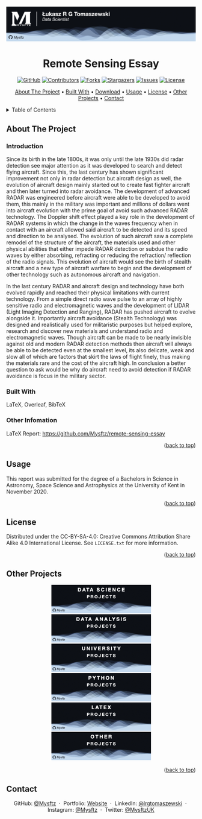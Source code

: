 <a name="readme-top"></a>
<div align="center">

[![alt text](https://github.com/Mysftz/Mysftz/blob/main/assets/READMEHeader.jpeg?raw=true)](https://github.com/Mysftz)
# Remote Sensing Essay
[![GitHub][GitHub-shield]](https://github.com/Mysftz/remote-sensing-essay)
[![Contributors][contributors-shield]](https://github.com/Mysftz/remote-sensing-essay/graphs/contributors)
[![Forks][forks-shield]](https://github.com/Mysftz/remote-sensing-essay/network/members)
[![Stargazers][stars-shield]](https://github.com/Mysftz/remote-sensing-essay/stargazers)
[![Issues][issues-shield]](https://github.com/Mysftz/remote-sensing-essay/issues)
[![License][license-shield]](https://github.com/Mysftz/remote-sensing-essay/blob/main/LICENSE.txt)
</div>

<p align="center">
  <a href="#about-the-project">About The Project</a> •
  <a href="#built-with">Built With</a> •
  <a href="https://github.com/Mysftz/remote-sensing-essay/archive/refs/heads/main.zip">Download</a> • 
  <a href="#usage">Usage</a> •
  <a href="#license">License</a> •
  <a href="#other-projects">Other Projects</a> •
  <a href="#contact">Contact</a>
</p>

<!-- TABLE OF CONTENTS -->
<details>
  <summary>Table of Contents</summary>
  <ol>
    <li>
      <a href="#about-the-project">About The Project</a>
      <ul>
        <li><a href="#introduction">Infomation</a></li>
        <li><a href="#built-with">Built With</a></li>
        <li><a href="#other-infomation">Other Infomation</a></li>
      </ul>
    </li>
    <li><a href="#usage">Usage</a></li>
    <li><a href="#license">License</a></li>
    <li><a href="#other-projects">Other Projects</a></li>
    <li><a href="#contact">Contact</a></li>
  </ol>
</details>

<!-- ABOUT THE PROJECT -->
## About The Project
### Introduction

Since its birth in the late 1800s, it was only until the late 1930s did radar detection see major attention as it was developed to search and detect flying aircraft. Since this, the last century has shown significant improvement not only in radar detection but aircraft design as well, the evolution of aircraft design mainly started out to create fast fighter aircraft and then later turned into radar avoidance. The development of advanced RADAR was engineered before aircraft were able to be developed to avoid them, this mainly in the military was important and millions of dollars went into aircraft evolution with the prime goal of avoid such advanced RADAR technology. The Doppler shift effect played a key role in the development of RADAR systems in which the change in the waves frequency when in contact with an aircraft allowed said aircraft to be detected and its speed and direction to be analysed. The evolution of such aircraft saw a complete remodel of the structure of the aircraft, the materials used and other physical abilities that either impede RADAR detection or subdue the radio waves by either absorbing, refracting or reducing the refraction/ reflection of the radio signals. This evolution of aircraft would see the birth of stealth aircraft and a new type of aircraft warfare to begin and the development of other technology such as autonomous aircraft and navigation.

In the last century RADAR and aircraft design and technology have both evolved rapidly and reached their physical limitations with current technology. From a simple direct radio wave pulse to an array of highly sensitive radio and electromagnetic waves and the development of LIDAR (Light Imaging Detection and Ranging), RADAR has pushed aircraft to evolve alongside it. Importantly aircraft avoidance (Stealth Technology) was designed and realistically used for militaristic purposes but helped explore, research and discover new materials and understand radio and electromagnetic waves. Though aircraft can be made to be nearly invisible against old and modern RADAR detection methods then aircraft will always be able to be detected even at the smallest level, its also delicate, weak and slow all of which are factors that skirt the laws of flight finely, thus making the materials rare and the cost of the aircraft high. In conclusion a better question to ask would be why do aircraft need to avoid detection if RADAR avoidance is focus in the military sector. 

### Built With

LaTeX, Overleaf, BibTeX

### Other Infomation

LaTeX Report: https://github.com/Mysftz/remote-sensing-essay

<p align="right">(<a href="#readme-top">back to top</a>)</p> 

<!-- USAGE -->
## Usage

This report was submitted for the degree of a Bachelors in Science in Astronomy, Space Science and Astrophysics at the University of Kent in November 2020.

<p align="right">(<a href="#readme-top">back to top</a>)</p>

<!-- LICENSE -->
## License
Distributed under the CC-BY-SA-4.0: Creative Commons Attribution Share Alike 4.0 International License. See `LICENSE.txt` for more information.

<p align="right">(<a href="#readme-top">back to top</a>)</p>

<!-- OTHER PROJECTS --> 
## Other Projects
<div align="center">
<a href="https://github.com/stars/Mysftz/lists/data-science-projects" style="margin:10px; margin-bottom:50px"><img src="https://github.com/Mysftz/Mysftz/blob/main/assets/Button-DataScience.jpeg?raw=true" alt="Data Science Projects Button" width="265" height="75"></a>
<a href="https://github.com/stars/Mysftz/lists/data-analysis-projects" style="margin:10px; margin-bottom:50px"><img src="https://github.com/Mysftz/Mysftz/blob/main/assets/Button-DataAnalysis.jpeg?raw=true" alt="Data Analysis Projects Button" width="265" height="75"></a>
<a href="https://github.com/stars/Mysftz/lists/university-projects" style="margin:10px; margin-bottom:50px"><img src="https://github.com/Mysftz/Mysftz/blob/main/assets/Button-University.jpeg?raw=true" alt="University Projects Button" width="265" height="75"></a>
<a href="https://github.com/stars/Mysftz/lists/python-projects" style="margin:10px; margin-bottom:50px"><img src="https://github.com/Mysftz/Mysftz/blob/main/assets/Button-Python.jpeg?raw=true" alt="Python Projects Button" width="265" height="75"></a>
<a href="https://github.com/stars/Mysftz/lists/latex-projects" style="margin:10px; padding-bottom:50px"><img src="https://github.com/Mysftz/Mysftz/blob/main/assets/Button-Latex.jpeg?raw=true" alt="LaTeX Projects Button" width="265" height="75"></a>
<a href="https://github.com/stars/Mysftz/lists/other-projects" style="margin:10px; margin-bottom:50px"><img src="https://github.com/Mysftz/Mysftz/blob/main/assets/Button-Other.jpeg?raw=true" alt="Other Projects Button" width="265" height="75"></a>
</div>

<p align="right">(<a href="#readme-top">back to top</a>)</p>

<!-- CONTACT -->
## Contact
<div align="center">

GitHub: [@Mysftz](https://github.com/Mysftz) &nbsp;&middot;&nbsp; Portfolio: [Website](https://mysftz.github.io) &nbsp;&middot;&nbsp; LinkedIn: [@lrgtomaszewski](https://www.linkedin.com/in/lrgtomaszewski/) &nbsp;&middot;&nbsp; Instagram: [@Mysftz](https://www.instagram.com/mysftz/) &nbsp;&middot;&nbsp; Twitter: [@MysftzUK](https://twitter.com/MysftzUK)
</div>

[contributors-shield]: https://img.shields.io/github/contributors/mysftz/remote-sensing-essay.svg?style=for-the-badge
[forks-shield]: https://img.shields.io/github/forks/mysftz/remote-sensing-essay.svg?style=for-the-badge
[stars-shield]: https://img.shields.io/github/stars/mysftz/remote-sensing-essay.svg?style=for-the-badge
[issues-shield]: https://img.shields.io/github/issues/mysftz/remote-sensing-essay.svg?style=for-the-badge
[license-shield]: https://img.shields.io/github/license/mysftz/remote-sensing-essay.svg?style=for-the-badge
[github-shield]: https://img.shields.io/badge/-GitHub-black.svg?style=for-the-badge&logo=GitHub&colorB=555